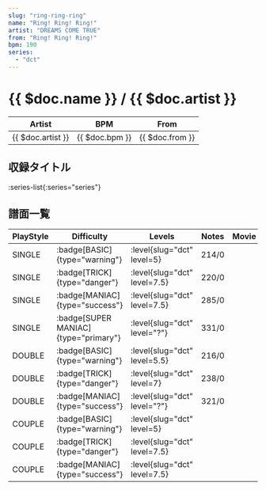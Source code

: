 ```yaml
---
slug: "ring-ring-ring"
name: "Ring! Ring! Ring!"
artist: "DREAMS COME TRUE"
from: "Ring! Ring! Ring!"
bpm: 190
series:
  - "dct"
---
```


# {{ $doc.name }} / {{ $doc.artist }}

|Artist|BPM|From|
|------|---|----|
|{{ $doc.artist }}|{{ $doc.bpm }}|{{ $doc.from }}|

## 収録タイトル

:series-list{:series="series"}

## 譜面一覧

|PlayStyle|Difficulty|Levels|Notes|Movie|
|---------|----------|------|-----|-----|
|SINGLE| :badge[BASIC]{type="warning"}|<div class="field is-grouped is-grouped-multiline"> :level{slug="dct" level=5}</div>|214/0||
|SINGLE| :badge[TRICK]{type="danger"}|<div class="field is-grouped is-grouped-multiline"> :level{slug="dct" level=7.5}</div>|220/0||
|SINGLE| :badge[MANIAC]{type="success"}|<div class="field is-grouped is-grouped-multiline"> :level{slug="dct" level=7.5}</div>|285/0||
|SINGLE| :badge[SUPER MANIAC]{type="primary"}|<div class="field is-grouped is-grouped-multiline"> :level{slug="dct" level="?"}</div>|331/0||
|DOUBLE| :badge[BASIC]{type="warning"}|<div class="field is-grouped is-grouped-multiline"> :level{slug="dct" level=5.5}</div>|216/0||
|DOUBLE| :badge[TRICK]{type="danger"}|<div class="field is-grouped is-grouped-multiline"> :level{slug="dct" level=7}</div>|238/0||
|DOUBLE| :badge[MANIAC]{type="success"}|<div class="field is-grouped is-grouped-multiline"> :level{slug="dct" level="?"}</div>|321/0||
|COUPLE| :badge[BASIC]{type="warning"}|<div class="field is-grouped is-grouped-multiline"> :level{slug="dct" level=5}</div>|||
|COUPLE| :badge[TRICK]{type="danger"}|<div class="field is-grouped is-grouped-multiline"> :level{slug="dct" level=7.5}</div>|||
|COUPLE| :badge[MANIAC]{type="success"}|<div class="field is-grouped is-grouped-multiline"> :level{slug="dct" level=7.5}</div>|||
